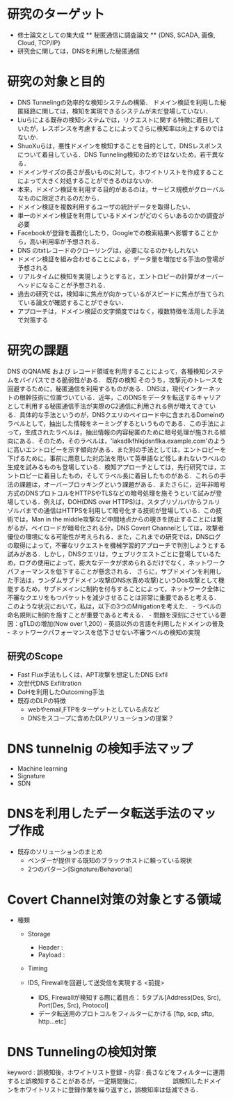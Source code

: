 # 研究のターゲット
* 修士論文としての集大成
  ** 秘匿通信に調査論文 **
  {DNS, SCADA, 画像, Cloud, TCP/IP}
* 研究会に関しては，DNSを利用した秘匿通信

# 研究の対象と目的
- DNS Tunnelingの効率的な検知システムの構築．
ドメイン検証を利用した秘匿経路に関しては，検知を実現できるシステムが未だ登場していない．
- Liuらによる既存の検知システムでは，リクエストに関する特徴に着目していたが，レスポンスを考慮することによってさらに検知率は向上するのではないか．
- ShuoXuらは，悪性ドメインを検知することを目的として，DNSレスポンスについて着目している．DNS Tunneling検知のためではないため，若干異なる．
- ドメインサイズの長さが長いものに対して，ホワイトリストを作成することによって大きく対処することができるのはないか．
- 本来，ドメイン検証を利用する目的があるのは，サービス規模がグローバルなものに限定されるのだから．
- ドメイン検証を複数利用するユーザの統計データを取得したい．
 - 単一のドメイン検証を利用しているドメインがどのくらいあるのかの調査が必要
 - Facebookが登録を義務化したり，Googleでの検索結果へ影響することから，高い利用率が予想される．
 - DNS のtxtレコードのクローリングは，必要になるのかもしれない
- ドメイン検証を組み合わせることによる，データ量を増加せる手法の登場が予想される
- リアルタイムに検知を実現しようとすると，エントロピーの計算がオーバーヘッドになることが予想される．
- 過去の研究では，検知率に焦点が向かっているがスピードに焦点が当てられている論文が確認することができない．
- アプローチは，ドメイン検証の文字頻度ではなく，複数特徴を活用した手法で対策する

# 研究の課題
DNS のQNAME および レコード領域を利用することによって，各種検知システムをバイパスできる脆弱性がある．
既存の検知
  そのうち，攻撃元のトレースを回避するために，秘匿通信を利用するものがある．DNSは，現代インターネットの根幹技術に位置づいている．近年，このDNSをデータを転送するキャリアとして利用する秘匿通信手法が実際のC2通信に利用される例が増えてきている．具体的な手法というのが，DNSクエリのペイロード中に含まれるDomeinのラベルとして，抽出した情報をネーミングするというものである．この手法によって，生成されたラベルは，抽出情報の内容秘匿のために暗号処理が施される傾向にある．そのため，そのラベルは，'laksdlkfhlkjdsnflka.example.com'のように高いエントロピーを示す傾向がある．また別の手法としては，エントロピーを下げるために，事前に用意した対応法を用いて英単語など怪しまれないラベルの生成を試みるものも登場している．検知アプローチとしては，先行研究では，エントロピーに着目したもの，そしてラベル長に着目したものがある．これらの手法の課題は，オーバーブロッキングという課題がある．またさらに，近年非暗号方式のDNSプロトコルをHTTPSやTLSなどの暗号処理を施そうといて試みが登場している．例えば，DOH(DNS over HTTPS)は，スタブリゾルバからフルリゾルバまでの通信はHTTPSを利用して暗号化する技術が登場している．この技術では，Man in the middle攻撃など中間地点からの覗きを防止することには繋がるが，ペイロードが暗号化される分，DNS Covert Channelとしては，攻撃者優位の環境になる可能性が考えられる．また，これまでの研究では，DNSログの取得によって，不審なリクエストを機械学習的アプローチで判別しようとする試みがある．しかし，DNSクエリは，ウェブリクエストごとに登場しているため，ログの使用によって，膨大なデータが求められるだけでなく，ネットワークパフォーマンスを低下することが懸念される．
  さらに，サブドメインを利用した手法は，ランダムサブドメイン攻撃(DNS水責め攻撃)というDos攻撃として機能するため，サブドメインに制約を付与することによって，ネットワーク全体に不審なクエリをもつパケットを減少させることは非常に重要であると考える．
  このような状況において，私は，以下の3つのMitigationを考えた．
    - ラベルの命名規則に制約を施すことが重要であると考える．
      - 問題を深刻にさせている要因：gTLDの増加(Now over 1,200)
      - 英語以外の言語を利用したドメインの普及
    - ネットワークパフォーマンスを低下させない不審ラベルの検知の実現

## 研究のScope
* Fast Flux手法もしくは，APT攻撃を想定したDNS Exfil
* 次世代DNS Exfiltration
* DoHを利用したOutcoming手法
* 既存のDLPの特徴
  - webやemail,FTPをターゲットとしている点など
  - DNSをスコープに含めたDLPソリューションの提案？

# DNS tunnelnig の検知手法マップ
* Machine learning
* Signature
* SDN

# DNSを利用したデータ転送手法のマップ作成
* 既存のソリューションのまとめ
  - ベンダーが提供する既知のブラックホストに頼っている現状
  - 2つのパターン[Signature/Behavorial]

# Covert Channel対策の対象とする領域
  * 種類
    - Storage
      - Header : 
      - Payload : 
    - Timing

    - IDS, Firewallを回避して送受信を実現する
      <前提>
      - IDS, Firewallが検知する際に着目点：
	5タプル[Address(Des, Src), Port(Des, Src), Protocol]
      - データ転送用のプロトコルをフィルターにかける
	[ftp, scp, sftp, http...etc]

# DNS Tunnelingの検知対策
  keyword : 誤検知後，ホワイトリスト登録
    - 内容 : 長さなどをフィルターに運用すると誤検知することがあるが，一定期間後に，
    　　　　　誤検知したドメインをホワイトリストに登録作業を繰り返すと，誤検知率は低減できる．
